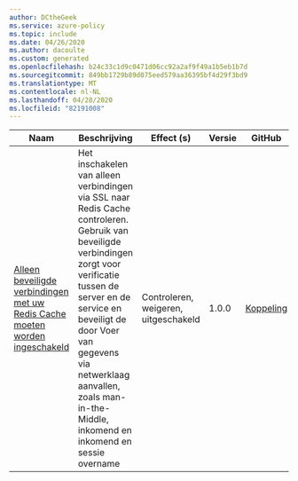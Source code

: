 ```yaml
---
author: DCtheGeek
ms.service: azure-policy
ms.topic: include
ms.date: 04/26/2020
ms.author: dacoulte
ms.custom: generated
ms.openlocfilehash: b24c33c1d9c0471d06cc92a2af9f49a1b5eb1b7d
ms.sourcegitcommit: 849bb1729b89d075eed579aa36395bf4d29f3bd9
ms.translationtype: MT
ms.contentlocale: nl-NL
ms.lasthandoff: 04/28/2020
ms.locfileid: "82191008"
---
```

|Naam |Beschrijving |Effect (s) |Versie |GitHub |
|---|---|---|---|---|
|[Alleen beveiligde verbindingen met uw Redis Cache moeten worden ingeschakeld](https://portal.azure.com/#blade/Microsoft_Azure_Policy/PolicyDetailBlade/definitionId/%2Fproviders%2FMicrosoft.Authorization%2FpolicyDefinitions%2F22bee202-a82f-4305-9a2a-6d7f44d4dedb) |Het inschakelen van alleen verbindingen via SSL naar Redis Cache controleren. Gebruik van beveiligde verbindingen zorgt voor verificatie tussen de server en de service en beveiligt de door Voer van gegevens via netwerklaag aanvallen, zoals man-in-the-Middle, inkomend en inkomend en sessie overname |Controleren, weigeren, uitgeschakeld |1.0.0 |[Koppeling](https://github.com/Azure/azure-policy/blob/master/built-in-policies/policyDefinitions/Cache/RedisCache_AuditSSLPort_Audit.json) |
